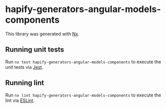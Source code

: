 # hapify-generators-angular-models-components

This library was generated with [Nx](https://nx.dev).

## Running unit tests

Run `nx test hapify-generators-angular-models-components` to execute the unit
tests via [Jest](https://jestjs.io).

## Running lint

Run `nx lint hapify-generators-angular-models-components` to execute the lint
via [ESLint](https://eslint.org/).
